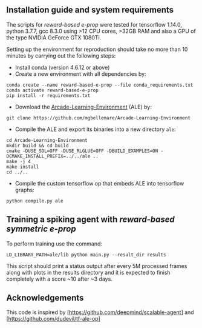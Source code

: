 ## Installation guide and system requirements
The scripts for <i>reward-based e-prop</i> were tested for tensorflow 1.14.0, python 3.7.7, gcc 8.3.0 using >12 CPU cores, >32GB RAM and also a GPU of the type NVIDIA GeForce GTX 1080Ti.

Setting up the environment for reproduction should take no more than 10 minutes by carrying out the following steps:

- Install conda (version 4.6.12 or above)
- Create a new environment with all dependencies by:
```
conda create --name reward-based-e-prop --file conda_requirements.txt
conda activate reward-based-e-prop
pip install -r requirements.txt
```
- Download the [Arcade-Learning-Environment](https://github.com/mgbellemare/Arcade-Learning-Environment) (ALE) by:
```
git clone https://github.com/mgbellemare/Arcade-Learning-Environment
```
- Compile the ALE and export its binaries into a new directory `ale`:
```
cd Arcade-Learning-Environment
mkdir build && cd build
cmake -DUSE_SDL=OFF -DUSE_RLGLUE=OFF -DBUILD_EXAMPLES=ON -DCMAKE_INSTALL_PREFIX=../../ale ..
make -j 4
make install
cd ../..
```
- Compile the custom tensorflow op that embeds ALE into tensorflow graphs: 
```
python compile.py ale
```

## Training a spiking agent with <i>reward-based symmetric e-prop</i>
To perform training use the command:
```
LD_LIBRARY_PATH=ale/lib python main.py --result_dir results
```
This script should print a status output after every 5M processed frames along with plots in the results directory and it is expected to finish completely with a score ~10 after ~3 days.

## Acknowledgements

This code is inspired by [https://github.com/deepmind/scalable-agent] and [https://github.com/dudevil/tf-ale-op]
